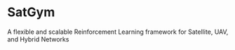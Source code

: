 # SatGym
A flexible and scalable Reinforcement Learning framework for Satellite, UAV, and Hybrid Networks
